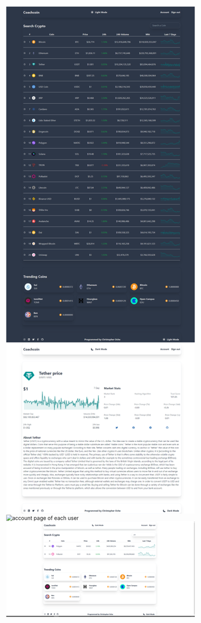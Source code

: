 ![The Landing Page](./src/assets/images/landingPage.png)
![More deatils about each coin](./src/assets/images/Detail.png)
![account page of each user](./src/assets/images/account.png)
![filtered page](./src/assets/images/filtered.png)